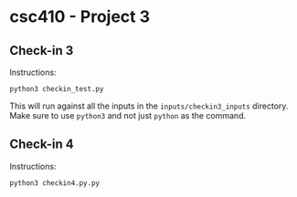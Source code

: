 # csc410 - Project 3
## Check-in 3
Instructions:
```
python3 checkin_test.py
```
This will run against all the inputs in the `inputs/checkin3_inputs` directory. Make sure to use `python3` and not just `python` as the command.
## Check-in 4
Instructions:
```
python3 checkin4.py.py
```
